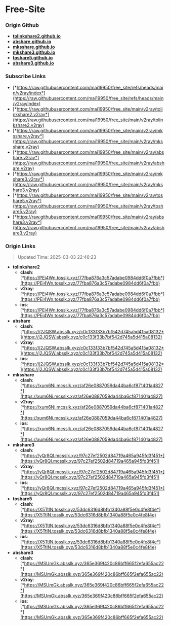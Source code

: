 # Free-Site

### Origin Github

- [**tolinkshare2.github.io**](https://github.com/tolinkshare2/tolinkshare2.github.io)
- [**abshare.github.io**](https://github.com/abshare/abshare.github.io)
- [**mksshare.github.io**](https://github.com/mksshare/mksshare.github.io)
- [**mkshare3.github.io**](https://github.com/mkshare3/mkshare3.github.io)
- [**toshare5.github.io**](https://github.com/toshare5/toshare5.github.io)
- [**abshare3.github.io**](https://github.com/abshare3/abshare3.github.io)

### Subscribe Links

- [*https://raw.githubusercontent.com/mai19950/free_site/refs/heads/main/v2ray/index*](https://raw.githubusercontent.com/mai19950/free_site/refs/heads/main/v2ray/index)
- [*https://raw.githubusercontent.com/mai19950/free_site/main/v2ray/tolinkshare2.v2ray*](https://raw.githubusercontent.com/mai19950/free_site/main/v2ray/tolinkshare2.v2ray)
- [*https://raw.githubusercontent.com/mai19950/free_site/main/v2ray/mksshare.v2ray*](https://raw.githubusercontent.com/mai19950/free_site/main/v2ray/mksshare.v2ray)
- [*https://raw.githubusercontent.com/mai19950/free_site/main/v2ray/abshare.v2ray*](https://raw.githubusercontent.com/mai19950/free_site/main/v2ray/abshare.v2ray)
- [*https://raw.githubusercontent.com/mai19950/free_site/main/v2ray/mkshare3.v2ray*](https://raw.githubusercontent.com/mai19950/free_site/main/v2ray/mkshare3.v2ray)
- [*https://raw.githubusercontent.com/mai19950/free_site/main/v2ray/toshare5.v2ray*](https://raw.githubusercontent.com/mai19950/free_site/main/v2ray/toshare5.v2ray)
- [*https://raw.githubusercontent.com/mai19950/free_site/main/v2ray/abshare3.v2ray*](https://raw.githubusercontent.com/mai19950/free_site/main/v2ray/abshare3.v2ray)

### Origin Links

> Updated Time: 2025-03-03 22:46:23

- **tolinkshare2**
  - **clash**: [*https://PEi4Wn.tosslk.xyz/77fba876a3c57adabe0984dd6f0a7fbb*](https://PEi4Wn.tosslk.xyz/77fba876a3c57adabe0984dd6f0a7fbb)
  - **v2ray**: [*https://PEi4Wn.tosslk.xyz/77fba876a3c57adabe0984dd6f0a7fbb*](https://PEi4Wn.tosslk.xyz/77fba876a3c57adabe0984dd6f0a7fbb)
  - **ios**: [*https://PEi4Wn.tosslk.xyz/77fba876a3c57adabe0984dd6f0a7fbb*](https://PEi4Wn.tosslk.xyz/77fba876a3c57adabe0984dd6f0a7fbb)
- **abshare**
  - **clash**: [*https://j2JQSW.absslk.xyz/c0c133f33b7bf542d745a5d415a08132*](https://j2JQSW.absslk.xyz/c0c133f33b7bf542d745a5d415a08132)
  - **v2ray**: [*https://j2JQSW.absslk.xyz/c0c133f33b7bf542d745a5d415a08132*](https://j2JQSW.absslk.xyz/c0c133f33b7bf542d745a5d415a08132)
  - **ios**: [*https://j2JQSW.absslk.xyz/c0c133f33b7bf542d745a5d415a08132*](https://j2JQSW.absslk.xyz/c0c133f33b7bf542d745a5d415a08132)
- **mksshare**
  - **clash**: [*https://xum6Ni.mcsslk.xyz/af26e0887059da44ba6cf871401a4827*](https://xum6Ni.mcsslk.xyz/af26e0887059da44ba6cf871401a4827)
  - **v2ray**: [*https://xum6Ni.mcsslk.xyz/af26e0887059da44ba6cf871401a4827*](https://xum6Ni.mcsslk.xyz/af26e0887059da44ba6cf871401a4827)
  - **ios**: [*https://xum6Ni.mcsslk.xyz/af26e0887059da44ba6cf871401a4827*](https://xum6Ni.mcsslk.xyz/af26e0887059da44ba6cf871401a4827)
- **mkshare3**
  - **clash**: [*https://yQr8QI.mcsslk.xyz/97c27ef2502d84719a465a945fd3f451*](https://yQr8QI.mcsslk.xyz/97c27ef2502d84719a465a945fd3f451)
  - **v2ray**: [*https://yQr8QI.mcsslk.xyz/97c27ef2502d84719a465a945fd3f451*](https://yQr8QI.mcsslk.xyz/97c27ef2502d84719a465a945fd3f451)
  - **ios**: [*https://yQr8QI.mcsslk.xyz/97c27ef2502d84719a465a945fd3f451*](https://yQr8QI.mcsslk.xyz/97c27ef2502d84719a465a945fd3f451)
- **toshare5**
  - **clash**: [*https://X5TtIN.tosslk.xyz/53dc6316d8bfb1340a88f5e0c4fe8f4e*](https://X5TtIN.tosslk.xyz/53dc6316d8bfb1340a88f5e0c4fe8f4e)
  - **v2ray**: [*https://X5TtIN.tosslk.xyz/53dc6316d8bfb1340a88f5e0c4fe8f4e*](https://X5TtIN.tosslk.xyz/53dc6316d8bfb1340a88f5e0c4fe8f4e)
  - **ios**: [*https://X5TtIN.tosslk.xyz/53dc6316d8bfb1340a88f5e0c4fe8f4e*](https://X5TtIN.tosslk.xyz/53dc6316d8bfb1340a88f5e0c4fe8f4e)
- **abshare3**
  - **clash**: [*https://MSUmGk.absslk.xyz/365e369f420c86bff665f2efa655ac22*](https://MSUmGk.absslk.xyz/365e369f420c86bff665f2efa655ac22)
  - **v2ray**: [*https://MSUmGk.absslk.xyz/365e369f420c86bff665f2efa655ac22*](https://MSUmGk.absslk.xyz/365e369f420c86bff665f2efa655ac22)
  - **ios**: [*https://MSUmGk.absslk.xyz/365e369f420c86bff665f2efa655ac22*](https://MSUmGk.absslk.xyz/365e369f420c86bff665f2efa655ac22)

